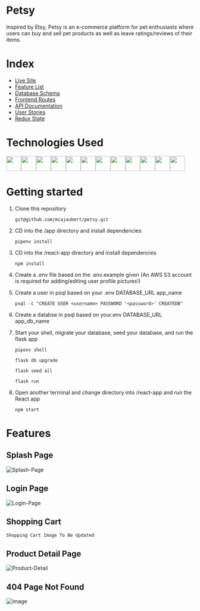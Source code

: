 # Petsy

Inspired by Etsy, Petsy is an e-commerce platform for pet enthusiasts where users can buy and sell pet products as well as leave ratings/reviews of their items.

# Index

- [Live Site](https://petsy-store.herokuapp.com/)
- [Feature List](https://github.com/miajoubert/petsy/wiki/Feature-List)
- [Database Schema](https://github.com/miajoubert/petsy/wiki/Database-Schema)
- [Frontend Routes](https://github.com/miajoubert/petsy/wiki/Routes-Frontend)
- [API Documentation](https://github.com/miajoubert/petsy/wiki/Routes----API)
- [User Stories](https://github.com/miajoubert/petsy/wiki/User-Stories)
- [Redux State](https://github.com/miajoubert/petsy/wiki/Redux-State)

# Technologies Used

<img src="https://cdn.jsdelivr.net/gh/devicons/devicon/icons/python/python-original.svg" height=40/><img src="https://cdn.jsdelivr.net/gh/devicons/devicon/icons/flask/flask-original.svg" height=40/><img src="https://cdn.jsdelivr.net/gh/devicons/devicon/icons/sqlalchemy/sqlalchemy-original.svg" height=40/><img  src="https://cdn.jsdelivr.net/gh/devicons/devicon/icons/javascript/javascript-original.svg"  height=40/><img src="https://cdn.jsdelivr.net/gh/devicons/devicon/icons/react/react-original.svg" height=40/><img src="https://cdn.jsdelivr.net/gh/devicons/devicon/icons/redux/redux-original.svg" height=40/><img src="https://cdn.jsdelivr.net/gh/devicons/devicon/icons/nodejs/nodejs-plain-wordmark.svg" height=40/><img  src="https://cdn.jsdelivr.net/gh/devicons/devicon/icons/css3/css3-original.svg"  height=40/><img  src="https://cdn.jsdelivr.net/gh/devicons/devicon/icons/html5/html5-original.svg"  height=40/><img  src="https://cdn.jsdelivr.net/gh/devicons/devicon/icons/git/git-original.svg"  height=40/><img src="https://cdn.jsdelivr.net/gh/devicons/devicon/icons/docker/docker-original.svg" height=40/><img  src="https://cdn.jsdelivr.net/gh/devicons/devicon/icons/vscode/vscode-original.svg"  height=40/>

# Getting started

1. Clone this repository

   ```git@github.com/miajoubert/petsy.git```

2. CD into the /app directory and install dependencies

    ```pipenv install```

3. CD into the /react-app directory and install dependencies

    ```npm install```

4.  Create a .env file based on the .env.example given (An AWS S3 account is required for adding/editing user profile pictures!)

5.  Create a user in psql based on your .env DATABASE_URL app_name

    ```psql -c "CREATE USER <username> PASSWORD '<password>' CREATEDB"```

6.  Create a databse in psql based on your.env DATABASE_URL app_db_name

7. Start your shell, migrate your database, seed your database, and run the flask app

   ```pipenv shell```

   ```flask db upgrade```

    ```flask seed all```

    ```flask run```

8. Open another terminal and change directory into /react-app and run the React app

	```npm start```


# Features

## Splash Page 
![Splash-Page](https://user-images.githubusercontent.com/87781597/158024746-4325799d-e31a-4530-934e-f42154416e54.png)



## Login Page
![Login-Page](https://user-images.githubusercontent.com/87781597/158024845-76569883-5566-4e39-bd5f-c2a08af283b7.png)



## Shopping Cart 

```Shopping Cart Image To Be Updated```

## Product Detail Page 
![Product-Detail](https://user-images.githubusercontent.com/87781597/158024972-b931a0ca-da1c-467d-b656-6a47cb82e585.png)


## 404 Page Not Found 
![image](https://user-images.githubusercontent.com/87781597/158023261-a9b58781-45b6-47eb-a058-73bd005135f7.png)